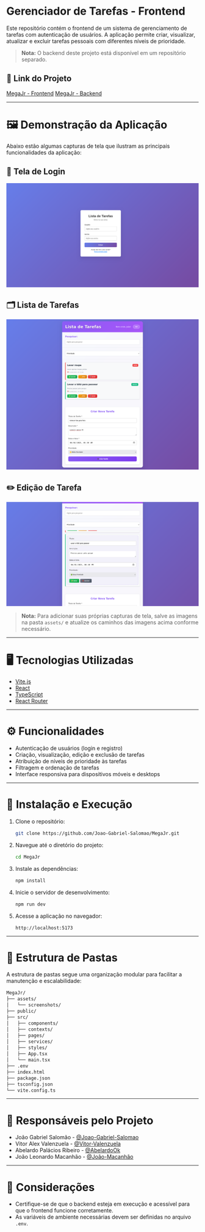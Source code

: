 # Gerenciador de Tarefas - Frontend

Este repositório contém o frontend de um sistema de gerenciamento de tarefas com autenticação de usuários. A aplicação permite criar, visualizar, atualizar e excluir tarefas pessoais com diferentes níveis de prioridade.

> **Nota:** O backend deste projeto está disponível em um repositório separado.

## 🔗 Link do Projeto

[MegaJr - Frontend](https://github.com/Joao-Gabriel-Salomao/MegaJr)
[MegaJr - Backend](https://github.com/AbelardoOk/toDoList-Mega)

---

# 🖼️ Demonstração da Aplicação

Abaixo estão algumas capturas de tela que ilustram as principais funcionalidades da aplicação:

## 📌 Tela de Login

![oaicite:21](./assets/tela-login.png)

## 🗂️ Lista de Tarefas

![oaicite:25](./assets/lista-tarefas.png)

## ✏️ Edição de Tarefa

![oaicite:29](./assets/edicao-tarefa.png)

> **Nota:** Para adicionar suas próprias capturas de tela, salve as imagens na pasta `assets/` e atualize os caminhos das imagens acima conforme necessário.

---

# 🖥️ Tecnologias Utilizadas

- [Vite.js](https://vitejs.dev/)
- [React](https://reactjs.org/)
- [TypeScript](https://www.typescriptlang.org/)
- [React Router](https://reactrouter.com/)

---

# ⚙️ Funcionalidades

- Autenticação de usuários (login e registro)
- Criação, visualização, edição e exclusão de tarefas
- Atribuição de níveis de prioridade às tarefas
- Filtragem e ordenação de tarefas
- Interface responsiva para dispositivos móveis e desktops

---

# 🚀 Instalação e Execução

1. Clone o repositório:

   ```bash
   git clone https://github.com/Joao-Gabriel-Salomao/MegaJr.git
   ```

2. Navegue até o diretório do projeto:

   ```bash
   cd MegaJr
   ```

3. Instale as dependências:

   ```bash
   npm install
   ```

4. Inicie o servidor de desenvolvimento:

   ```bash
   npm run dev
   ```

5. Acesse a aplicação no navegador:
   ```
   http://localhost:5173
   ```

---

# 📁 Estrutura de Pastas

A estrutura de pastas segue uma organização modular para facilitar a manutenção e escalabilidade:

```
MegaJr/
├── assets/
│   └── screenshots/
├── public/
├── src/
│   ├── components/
│   ├── contexts/
│   ├── pages/
│   ├── services/
│   ├── styles/
│   ├── App.tsx
│   └── main.tsx
├── .env
├── index.html
├── package.json
├── tsconfig.json
└── vite.config.ts
```

---

# 👥 Responsáveis pelo Projeto

- João Gabriel Salomão - [@Joao-Gabriel-Salomao](https://github.com/Joao-Gabriel-Salomao)
- Vitor Alex Valenzuela - [@Vitor-Valenzuela](https://github.com/Vitor-Valenzuela)
- Abelardo Palácios Ribeiro - [@AbelardoOk](https://github.com/AbelardoOk)
- João Leonardo Macanhão - [@João-Macanhão]()

---

# 📌 Considerações

- Certifique-se de que o backend esteja em execução e acessível para que o frontend funcione corretamente.
- As variáveis de ambiente necessárias devem ser definidas no arquivo `.env`.
